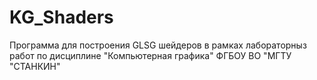 # KG_Shaders
Программа для построения GLSG шейдеров в рамках лабораторныз работ по дисциплине "Компьютерная графика" ФГБОУ ВО "МГТУ "СТАНКИН"